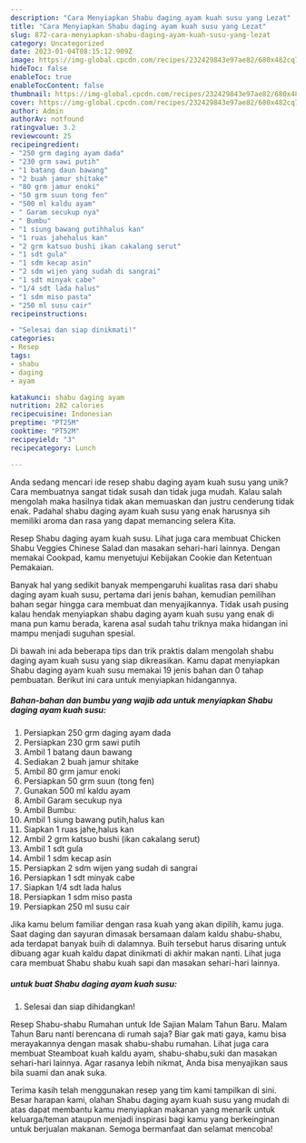 ```yaml
---
description: "Cara Menyiapkan Shabu daging ayam kuah susu yang Lezat"
title: "Cara Menyiapkan Shabu daging ayam kuah susu yang Lezat"
slug: 872-cara-menyiapkan-shabu-daging-ayam-kuah-susu-yang-lezat
category: Uncategorized
date: 2023-01-04T08:15:12.909Z
image: https://img-global.cpcdn.com/recipes/232429843e97ae82/680x482cq70/shabu-daging-ayam-kuah-susu-foto-resep-utama.jpg
hideToc: false
enableToc: true
enableTocContent: false
thumbnail: https://img-global.cpcdn.com/recipes/232429843e97ae82/680x482cq70/shabu-daging-ayam-kuah-susu-foto-resep-utama.jpg
cover: https://img-global.cpcdn.com/recipes/232429843e97ae82/680x482cq70/shabu-daging-ayam-kuah-susu-foto-resep-utama.jpg
author: Admin
authorAv: notfound
ratingvalue: 3.2
reviewcount: 25
recipeingredient:
- "250 grm daging ayam dada"
- "230 grm sawi putih"
- "1 batang daun bawang"
- "2 buah jamur shitake"
- "80 grm jamur enoki"
- "50 grm suun tong fen"
- "500 ml kaldu ayam"
- " Garam secukup nya"
- " Bumbu"
- "1 siung bawang putihhalus kan"
- "1 ruas jahehalus kan"
- "2 grm katsuo bushi ikan cakalang serut"
- "1 sdt gula"
- "1 sdm kecap asin"
- "2 sdm wijen yang sudah di sangrai"
- "1 sdt minyak cabe"
- "1/4 sdt lada halus"
- "1 sdm miso pasta"
- "250 ml susu cair"
recipeinstructions:

- "Selesai dan siap dinikmati!"
categories:
- Resep
tags:
- shabu
- daging
- ayam

katakunci: shabu daging ayam 
nutrition: 282 calories
recipecuisine: Indonesian
preptime: "PT25M"
cooktime: "PT52M"
recipeyield: "3"
recipecategory: Lunch

---
```





Anda sedang mencari ide resep shabu daging ayam kuah susu yang unik? Cara membuatnya sangat tidak susah dan tidak juga mudah. Kalau salah mengolah maka hasilnya tidak akan memuaskan dan justru cenderung tidak enak. Padahal shabu daging ayam kuah susu yang enak harusnya sih memiliki aroma dan rasa yang dapat memancing selera Kita.





Resep Shabu daging ayam kuah susu. Lihat juga cara membuat Chicken Shabu Veggies Chinese Salad dan masakan sehari-hari lainnya. Dengan memakai Cookpad, kamu menyetujui Kebijakan Cookie dan Ketentuan Pemakaian.

Banyak hal yang sedikit banyak mempengaruhi kualitas rasa dari shabu daging ayam kuah susu, pertama dari jenis bahan, kemudian pemilihan bahan segar hingga cara membuat dan menyajikannya. Tidak usah pusing kalau hendak menyiapkan shabu daging ayam kuah susu yang enak di mana pun kamu berada, karena asal sudah tahu triknya maka hidangan ini mampu menjadi suguhan spesial.






Di bawah ini ada beberapa tips dan trik praktis dalam mengolah shabu daging ayam kuah susu yang siap dikreasikan. Kamu dapat menyiapkan Shabu daging ayam kuah susu memakai 19 jenis bahan dan 0 tahap pembuatan. Berikut ini cara untuk menyiapkan hidangannya.

<!--inarticleads1-->

##### Bahan-bahan dan bumbu yang wajib ada untuk menyiapkan Shabu daging ayam kuah susu:

1. Persiapkan 250 grm daging ayam dada
1. Persiapkan 230 grm sawi putih
1. Ambil 1 batang daun bawang
1. Sediakan 2 buah jamur shitake
1. Ambil 80 grm jamur enoki
1. Persiapkan 50 grm suun (tong fen)
1. Gunakan 500 ml kaldu ayam
1. Ambil  Garam secukup nya
1. Ambil  Bumbu:
1. Ambil 1 siung bawang putih,halus kan
1. Siapkan 1 ruas jahe,halus kan
1. Ambil 2 grm katsuo bushi (ikan cakalang serut)
1. Ambil 1 sdt gula
1. Ambil 1 sdm kecap asin
1. Persiapkan 2 sdm wijen yang sudah di sangrai
1. Persiapkan 1 sdt minyak cabe
1. Siapkan 1/4 sdt lada halus
1. Persiapkan 1 sdm miso pasta
1. Persiapkan 250 ml susu cair


Jika kamu belum familiar dengan rasa kuah yang akan dipilih, kamu juga. Saat daging dan sayuran dimasak bersamaan dalam kaldu shabu-shabu, ada terdapat banyak buih di dalamnya. Buih tersebut harus disaring untuk dibuang agar kuah kaldu dapat dinikmati di akhir makan nanti. Lihat juga cara membuat Shabu shabu kuah sapi dan masakan sehari-hari lainnya. 

<!--inarticleads2-->

#####  untuk buat Shabu daging ayam kuah susu:


1. Selesai dan siap dihidangkan!

Resep Shabu-shabu Rumahan untuk Ide Sajian Malam Tahun Baru. Malam Tahun Baru nanti berencana di rumah saja? Biar gak mati gaya, kamu bisa merayakannya dengan masak shabu-shabu rumahan. Lihat juga cara membuat Steamboat kuah kaldu ayam, shabu-shabu,suki dan masakan sehari-hari lainnya. Agar rasanya lebih nikmat, Anda bisa menyajikan saus bila suami dan anak suka. 

Terima kasih telah menggunakan resep yang tim kami tampilkan di sini. Besar harapan kami, olahan Shabu daging ayam kuah susu yang mudah di atas dapat membantu kamu menyiapkan makanan yang menarik untuk keluarga/teman ataupun menjadi inspirasi bagi kamu yang berkeinginan untuk berjualan makanan. Semoga bermanfaat dan selamat mencoba!

